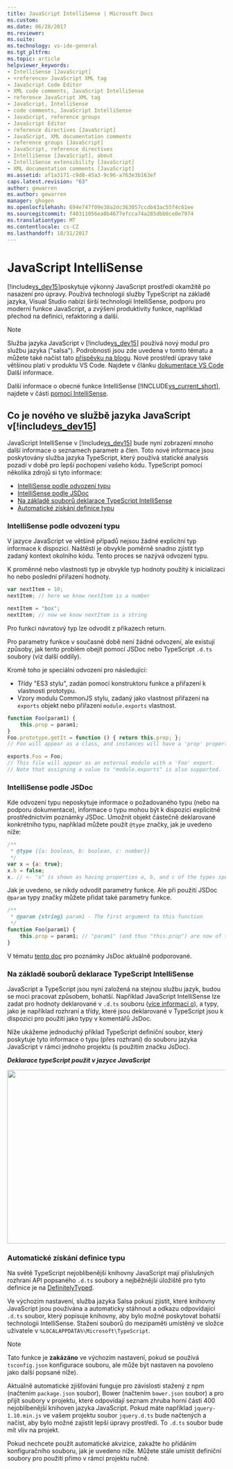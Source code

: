 ```yaml
---
title: JavaScript IntelliSense | Microsoft Docs
ms.custom: 
ms.date: 06/28/2017
ms.reviewer: 
ms.suite: 
ms.technology: vs-ide-general
ms.tgt_pltfrm: 
ms.topic: article
helpviewer_keywords:
- IntelliSense [JavaScript]
- <reference> JavaScript XML tag
- JavaScript Code Editor
- XML code comments, JavaScript IntelliSense
- reference JavaScript XML tag
- JavaScript, IntelliSense
- code comments, JavaScript IntelliSense
- JavaScript, reference groups
- JavaScript Editor
- reference directives [JavaScript]
- JavaScript, XML documentation comments
- reference groups [JavaScript]
- JavaScript, reference directives
- IntelliSense [JavaScript], about
- IntelliSense extensibility [JavaScript]
- XML documentation comments [JavaScript]
ms.assetid: af1a3171-c9d8-45a3-9c96-a763e3b163ef
caps.latest.revision: "63"
author: gewarren
ms.author: gewarren
manager: ghogen
ms.openlocfilehash: 694e747f09e38a2dc363057ccdb43ac55f4c61ee
ms.sourcegitcommit: f40311056ea0b4677efcca74a285dbb0ce0e7974
ms.translationtype: MT
ms.contentlocale: cs-CZ
ms.lasthandoff: 10/31/2017
---
```

# <a name="javascript-intellisense"></a>JavaScript IntelliSense
[!include[vs_dev15](../misc/includes/vs_dev15_md.md)]poskytuje výkonný JavaScript prostředí okamžitě po nasazení pro úpravy. Používá technologii služby TypeScript na základě jazyka, Visual Studio nabízí širší technologii IntelliSense, podporu pro moderní funkce JavaScript, a zvýšení produktivity funkce, například přechod na definici, refaktoring a další.

> [!NOTE]
>  Služba jazyka JavaScript v [!include[vs_dev15](../misc/includes/vs_dev15_md.md)] používá nový modul pro službu jazyka ("salsa"). Podrobnosti jsou zde uvedena v tomto tématu a můžete také načíst tato [příspěvku na blogu](https://blogs.msdn.microsoft.com/visualstudio/2016/11/28/more-productive-javascript-in-visual-studio-2017-rc). Nové prostředí úpravy také většinou platí v produktu VS Code. Najdete v článku [dokumentace VS Code](https://code.visualstudio.com/docs/languages/javascript) Další informace.

Další informace o obecné funkce IntelliSense [!INCLUDE[vs_current_short](../code-quality/includes/vs_current_short_md.md)], najdete v části [pomocí IntelliSense](../ide/using-intellisense.md). 

## <a name="whats-new-in-the-javascript-language-service-in-includevsdev15miscincludesvsdev15mdmd"></a>Co je nového ve službě jazyka JavaScript v[!include[vs_dev15](../misc/includes/vs_dev15_md.md)]

JavaScript IntelliSense v [!include[vs_dev15](../misc/includes/vs_dev15_md.md)] bude nyní zobrazení mnoho další informace o seznamech parametr a člen.
Toto nové informace jsou poskytovány služba jazyka TypeScript, který používá statické analysis pozadí v době pro lepší pochopení vašeho kódu.
TypeScript pomocí několika zdrojů si tyto informace:
- [IntelliSense podle odvození typu](#TypeInference)
- [IntelliSense podle JSDoc](#JsDoc)
- [Na základě souborů deklarace TypeScript IntelliSense](#TSDeclFiles)
- [Automatické získání definice typu](#Auto)

### <a name="TypeInference"></a>IntelliSense podle odvození typu
V jazyce JavaScript ve většině případů nejsou žádné explicitní typ informace k dispozici. Naštěstí je obvykle poměrně snadno zjistit typ zadaný kontext okolního kódu.
Tento proces se nazývá odvození typu.

K proměnné nebo vlastnosti typ je obvykle typ hodnoty použitý k inicializaci ho nebo poslední přiřazení hodnoty. 

```js
var nextItem = 10;
nextItem; // here we know nextItem is a number

nextItem = "box";
nextItem; // now we know nextItem is a string
```

Pro funkci návratový typ lze odvodit z příkazech return. 

Pro parametry funkce v současné době není žádné odvození, ale existují způsoby, jak tento problém obejít pomocí JSDoc nebo TypeScript `.d.ts` soubory (viz další oddíly).

Kromě toho je speciální odvození pro následující:
 - Třídy "ES3 stylu", zadán pomocí konstruktoru funkce a přiřazení k vlastnosti prototypu.
 - Vzory modulu CommonJS stylu, zadaný jako vlastnost přiřazení na `exports` objekt nebo přiřazení `module.exports` vlastnost.

```js
function Foo(param1) {
    this.prop = param1;
}
Foo.prototype.getIt = function () { return this.prop; };
// Foo will appear as a class, and instances will have a 'prop' property and a 'getIt' method.

exports.Foo = Foo;
// This file will appear as an external module with a 'Foo' export.
// Note that assigning a value to "module.exports" is also supported.
```

### <a name="JsDoc"></a>IntelliSense podle JSDoc

Kde odvození typu neposkytuje informace o požadovaného typu (nebo na podporu dokumentace), informace o typu mohou být k dispozici explicitně prostřednictvím poznámky JSDoc.  Umožnit objekt částečně deklarované konkrétního typu, například můžete použít `@type` značky, jak je uvedeno níže:

```js
/**
 * @type {{a: boolean, b: boolean, c: number}}
 */
var x = {a: true};
x.b = false;
x. // <- "x" is shown as having properties a, b, and c of the types specified
```

Jak je uvedeno, se nikdy odvodit parametry funkce. Ale při použití JSDoc `@param` typy značky můžete přidat také parametry funkce. 

```js
/**
 * @param {string} param1 - The first argument to this function
 */
function Foo(param1) {
    this.prop = param1; // "param1" (and thus "this.prop") are now of type "string".
}
```
 
V tématu [tento doc](https://github.com/Microsoft/TypeScript/wiki/JsDoc-support-in-JavaScript) pro poznámky JsDoc aktuálně podporované.

### <a name="TsDeclFiles"></a>Na základě souborů deklarace TypeScript IntelliSense

JavaScript a TypeScript jsou nyní založená na stejnou službu jazyk, budou se moci pracovat způsobem, bohatší. Například JavaScript IntelliSense lze zadat pro hodnoty deklarované v `.d.ts` souboru ([více informací o](https://www.typescriptlang.org/docs/handbook/declaration-files/introduction.html)), a typy, jako je například rozhraní a třídy, které jsou deklarované v TypeScript jsou k dispozici pro použití jako typy v komentářů JsDoc. 

Níže ukážeme jednoduchý příklad TypeScript definiční soubor, který poskytuje tyto informace o typu (přes rozhraní) do souboru jazyka JavaScript v rámci jednoho projektu (s použitím značku JsDoc).

_**Deklarace typeScript použít v jazyce JavaScript**_

<img src="https://raw.githubusercontent.com/wiki/Microsoft/TypeScript/images/decl1.png" height="400" width="640"/>

### <a name="Auto"></a>Automatické získání definice typu
Na světě TypeScript nejoblíbenější knihovny JavaScript mají příslušných rozhraní API popsaného `.d.ts` soubory a nejběžnější úložiště pro tyto definice je na [DefinitelyTyped](https://github.com/DefinitelyTyped/DefinitelyTyped).

Ve výchozím nastavení, služba jazyka Salsa pokusí zjistit, které knihovny JavaScript jsou používána a automaticky stáhnout a odkazu odpovídající `.d.ts` soubor, který popisuje knihovny, aby bylo možné poskytovat bohatší technologii IntelliSense. Stažení souborů do mezipaměti umístěný ve složce uživatele v `%LOCALAPPDATA%\Microsoft\TypeScript`. 

> [!NOTE]
> Tato funkce je **zakázáno** ve výchozím nastavení, pokud se používá `tsconfig.json` konfigurace souboru, ale může být nastaven na povoleno jako další popsané níže).

Aktuálně automatické zjišťování funguje pro závislosti stažený z npm (načtením `package.json` soubor), Bower (načtením `bower.json` soubor) a pro přijít soubory v projektu, které odpovídají seznam zhruba horní části 400 nejoblíbenější knihoven jazyka JavaScript. Pokud máte například `jquery-1.10.min.js` ve vašem projektu soubor `jquery.d.ts` bude načtených a načíst, aby bylo možné zajistit lepší úpravy prostředí. To `.d.ts` soubor bude mít vliv na projekt. 

Pokud nechcete použít automatické akvizice, zakažte ho přidáním konfiguračního souboru, jak je uvedeno níže. Můžete stále umístit definiční soubory pro použití přímo v rámci projektu ručně.


